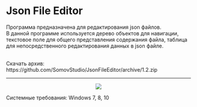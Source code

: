 # Json File Editor
Программа предназначена для редактирования json файлов. 
<br>
В данной программе используется дерево объектов для навигации, 
текстовое поле для общего представления содержания файла, 
таблица для непосредственного редактирования данных в json файле.

<br>
Скачать архив: https://github.com/SomovStudio/JsonFileEditor/archive/1.2.zip

<hr>

<p align="center">
  <img src="https://somovstudio.github.io/img/projects/json_file_editor/json_file_editor_1.png">
</p>

Системные требования: Windows 7, 8, 10